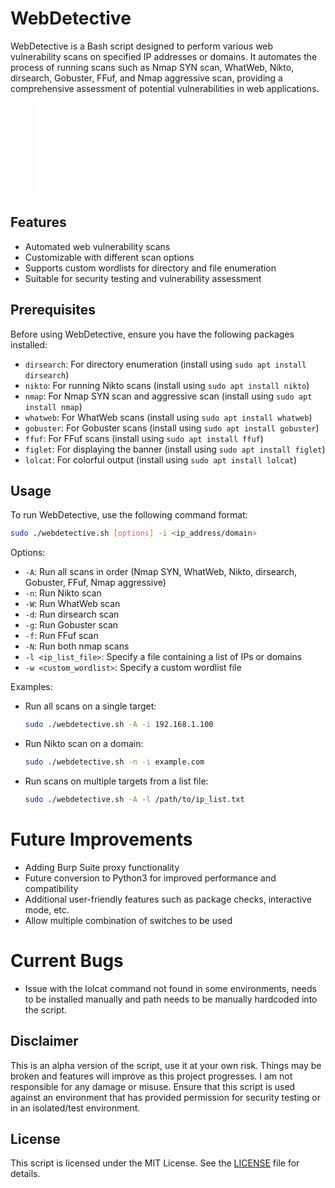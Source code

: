 # WebDetective

WebDetective is a Bash script designed to perform various web vulnerability scans on specified IP addresses or domains. It automates the process of running scans such as Nmap SYN scan, WhatWeb, Nikto, dirsearch, Gobuster, FFuf, and Nmap aggressive scan, providing a comprehensive assessment of potential vulnerabilities in web applications.

<figure class="video_container">
  <iframe src="_resources/Demo/demo.mp4" frameborder="0" allowfullscreen="true"> 
</iframe>
</figure>

## Features

- Automated web vulnerability scans
- Customizable with different scan options
- Supports custom wordlists for directory and file enumeration
- Suitable for security testing and vulnerability assessment

## Prerequisites

Before using WebDetective, ensure you have the following packages installed:

- `dirsearch`: For directory enumeration (install using `sudo apt install dirsearch`)
- `nikto`: For running Nikto scans (install using `sudo apt install nikto`)
- `nmap`: For Nmap SYN scan and aggressive scan (install using `sudo apt install nmap`)
- `whatweb`: For WhatWeb scans (install using `sudo apt install whatweb`)
- `gobuster`: For Gobuster scans (install using `sudo apt install gobuster`)
- `ffuf`: For FFuf scans (install using `sudo apt install ffuf`)
- `figlet`: For displaying the banner (install using `sudo apt install figlet`)
- `lolcat`: For colorful output (install using `sudo apt install lolcat`)

## Usage

To run WebDetective, use the following command format:

```bash
sudo ./webdetective.sh [options] -i <ip_address/domain>
```

Options:
- `-A`: Run all scans in order (Nmap SYN, WhatWeb, Nikto, dirsearch, Gobuster, FFuf, Nmap aggressive)
- `-n`: Run Nikto scan
- `-W`: Run WhatWeb scan
- `-d`: Run dirsearch scan
- `-g`: Run Gobuster scan
- `-f`: Run FFuf scan
- `-N`: Run both nmap scans
- `-l <ip_list_file>`: Specify a file containing a list of IPs or domains
- `-w <custom_wordlist>`: Specify a custom wordlist file

Examples:
- Run all scans on a single target:
  ```bash
  sudo ./webdetective.sh -A -i 192.168.1.100
  ```
- Run Nikto scan on a domain:
  ```bash
  sudo ./webdetective.sh -n -i example.com
  ```
- Run scans on multiple targets from a list file:
  ```bash
  sudo ./webdetective.sh -A -l /path/to/ip_list.txt
  ```
# Future Improvements
- Adding Burp Suite proxy functionality
- Future conversion to Python3 for improved performance and compatibility
- Additional user-friendly features such as package checks, interactive mode, etc.
- Allow multiple combination of switches to be used

# Current Bugs 
- Issue with the lolcat command not found in some environments, needs to be installed manually and path needs to be manually hardcoded into the script.


## Disclaimer

This is an alpha version of the script, use it at your own risk. Things may be broken and features will improve as this project progresses. I am not responsible for any damage or misuse. Ensure that this script is used against an environment that has provided permission for security testing or in an isolated/test environment.

## License

This script is licensed under the MIT License. See the [LICENSE](LICENSE) file for details.
